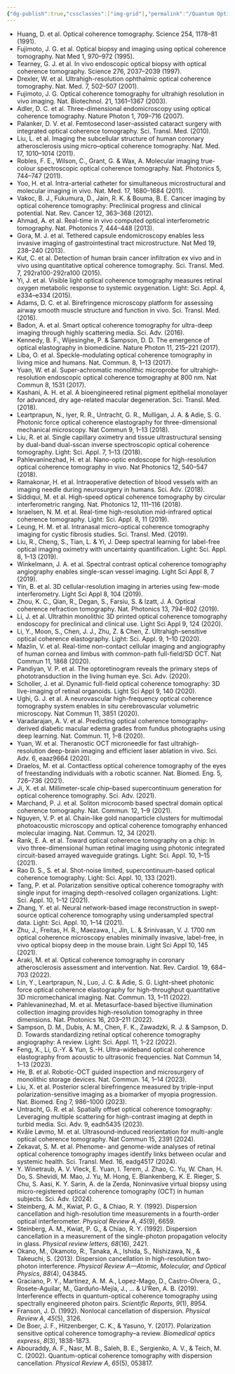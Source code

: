 ```yaml
---
{"dg-publish":true,"cssclasses":["img-grid"],"permalink":"/Quantum Optical Coherence Tomography/List/","dgPassFrontmatter":true,"created":"2025-07-26T16:47:43.000+08:00","updated":"2025-07-26T16:47:43.000+08:00"}
---
```


- Huang, D. et al. Optical coherence tomography. Science 254, 1178–81 (1991).
- Fujimoto, J. G. et al. Optical biopsy and imaging using optical coherence tomography. Nat Med 1, 970–972 (1995).
- Tearney, G. J. et al. In vivo endoscopic optical biopsy with optical coherence tomography. Science 276, 2037–2039 (1997).
- Drexler, W. et al. Ultrahigh-resolution ophthalmic optical coherence tomography. Nat. Med. 7, 502–507 (2001).
- Fujimoto, J. G. Optical coherence tomography for ultrahigh resolution in vivo imaging. Nat. Biotechnol. 21, 1361–1367 (2003).
- Adler, D. C. et al. Three-dimensional endomicroscopy using optical coherence tomography. Nature Photon 1, 709–716 (2007).
- Palanker, D. V. et al. Femtosecond laser–assisted cataract surgery with integrated optical coherence tomography. Sci. Transl. Med. (2010).
- Liu, L. et al. Imaging the subcellular structure of human coronary atherosclerosis using micro–optical coherence tomography. Nat. Med. 17, 1010–1014 (2011).
- Robles, F. E., Wilson, C., Grant, G. & Wax, A. Molecular imaging true-colour spectroscopic optical coherence tomography. Nat. Photonics 5, 744–747 (2011).
- Yoo, H. et al. Intra-arterial catheter for simultaneous microstructural and molecular imaging in vivo. Nat. Med. 17, 1680–1684 (2011).
- Vakoc, B. J., Fukumura, D., Jain, R. K. & Bouma, B. E. Cancer imaging by optical coherence tomography: Preclinical progress and clinical potential. Nat. Rev. Cancer 12, 363–368 (2012).
- Ahmad, A. et al. Real-time in vivo computed optical interferometric tomography. Nat. Photonics 7, 444–448 (2013).
- Gora, M. J. et al. Tethered capsule endomicroscopy enables less invasive imaging of gastrointestinal tract microstructure. Nat Med 19, 238–240 (2013).
- Kut, C. et al. Detection of human brain cancer infiltration ex vivo and in vivo using quantitative optical coherence tomography. Sci. Transl. Med. 7, 292ra100-292ra100 (2015).
- Yi, J. et al. Visible light optical coherence tomography measures retinal oxygen metabolic response to systemic oxygenation. Light: Sci. Appl. 4, e334–e334 (2015).
- Adams, D. C. et al. Birefringence microscopy platform for assessing airway smooth muscle structure and function in vivo. Sci. Transl. Med. (2016).
- Badon, A. et al. Smart optical coherence tomography for ultra-deep imaging through highly scattering media. Sci. Adv. (2016).
- Kennedy, B. F., Wijesinghe, P. & Sampson, D. D. The emergence of optical elastography in biomedicine. Nature Photon 11, 215–221 (2017).
- Liba, O. et al. Speckle-modulating optical coherence tomography in living mice and humans. Nat. Commun. 8, 1–13 (2017).
- Yuan, W. et al. Super-achromatic monolithic microprobe for ultrahigh-resolution endoscopic optical coherence tomography at 800 nm. Nat Commun 8, 1531 (2017).
- Kashani, A. H. et al. A bioengineered retinal pigment epithelial monolayer for advanced, dry age-related macular degeneration. Sci. Transl. Med. (2018).
- Leartprapun, N., Iyer, R. R., Untracht, G. R., Mulligan, J. A. & Adie, S. G. Photonic force optical coherence elastography for three-dimensional mechanical microscopy. Nat Commun 9, 1–13 (2018).
- Liu, R. et al. Single capillary oximetry and tissue ultrastructural sensing by dual-band dual-sscan inverse spectroscopic optical coherence tomography. Light: Sci. Appl. 7, 1–13 (2018).
- Pahlevaninezhad, H. et al. Nano-optic endoscope for high-resolution optical coherence tomography in vivo. Nat Photonics 12, 540–547 (2018).
- Ramakonar, H. et al. Intraoperative detection of blood vessels with an imaging needle during neurosurgery in humans. Sci. Adv. (2018).
- Siddiqui, M. et al. High-speed optical coherence tomography by circular interferometric ranging. Nat. Photonics 12, 111–116 (2018).
- Israelsen, N. M. et al. Real-time high-resolution mid-infrared optical coherence tomography. Light: Sci. Appl. 8, 11 (2019).
- Leung, H. M. et al. Intranasal micro-optical coherence tomography imaging for cystic fibrosis studies. Sci. Transl. Med. (2019).
- Liu, R., Cheng, S., Tian, L. & Yi, J. Deep spectral learning for label-free optical imaging oximetry with uncertainty quantification. Light: Sci. Appl. 8, 1–13 (2019).
- Winkelmann, J. A. et al. Spectral contrast optical coherence tomography angiography enables single-scan vessel imaging. Light Sci Appl 8, 7 (2019).
- Yin, B. et al. 3D cellular-resolution imaging in arteries using few-mode interferometry. Light Sci Appl 8, 104 (2019).
- Zhou, K. C., Qian, R., Degan, S., Farsiu, S. & Izatt, J. A. Optical coherence refraction tomography. Nat. Photonics 13, 794–802 (2019).
- Li, J. et al. Ultrathin monolithic 3D printed optical coherence tomography endoscopy for preclinical and clinical use. Light Sci Appl 9, 124 (2020).
- Li, Y., Moon, S., Chen, J. J., Zhu, Z. & Chen, Z. Ultrahigh-sensitive optical coherence elastography. Light: Sci. Appl. 9, 1–10 (2020).
- Mazlin, V. et al. Real-time non-contact cellular imaging and angiography of human cornea and limbus with common-path full-field/SD OCT. Nat Commun 11, 1868 (2020).
- Pandiyan, V. P. et al. The optoretinogram reveals the primary steps of phototransduction in the living human eye. Sci. Adv. (2020).
- Scholler, J. et al. Dynamic full-field optical coherence tomography: 3D live-imaging of retinal organoids. Light Sci Appl 9, 140 (2020).
- Ughi, G. J. et al. A neurovascular high-frequency optical coherence tomography system enables in situ cerebrovascular volumetric microscopy. Nat Commun 11, 3851 (2020).
- Varadarajan, A. V. et al. Predicting optical coherence tomography-derived diabetic macular edema grades from fundus photographs using deep learning. Nat. Commun. 11, 1–8 (2020).
- Yuan, W. et al. Theranostic OCT microneedle for fast ultrahigh-resolution deep-brain imaging and efficient laser ablation in vivo. Sci. Adv. 6, eaaz9664 (2020).
- Draelos, M. et al. Contactless optical coherence tomography of the eyes of freestanding individuals with a robotic scanner. Nat. Biomed. Eng. 5, 726–736 (2021).
- Ji, X. et al. Millimeter-scale chip–based supercontinuum generation for optical coherence tomography. Sci. Adv. (2021).
- Marchand, P. J. et al. Soliton microcomb based spectral domain optical coherence tomography. Nat. Commun. 12, 1–9 (2021).
- Nguyen, V. P. et al. Chain-like gold nanoparticle clusters for multimodal photoacoustic microscopy and optical coherence tomography enhanced molecular imaging. Nat. Commun. 12, 34 (2021).
- Rank, E. A. et al. Toward optical coherence tomography on a chip: In vivo three-dimensional human retinal imaging using photonic integrated circuit-based arrayed waveguide gratings. Light: Sci. Appl. 10, 1–15 (2021).
- Rao D. S., S. et al. Shot-noise limited, supercontinuum-based optical coherence tomography. Light: Sci. Appl. 10, 133 (2021).
- Tang, P. et al. Polarization sensitive optical coherence tomography with single input for imaging depth-resolved collagen organizations. Light: Sci. Appl. 10, 1–12 (2021).
- Zhang, Y. et al. Neural network-based image reconstruction in swept-source optical coherence tomography using undersampled spectral data. Light: Sci. Appl. 10, 1–14 (2021).
- Zhu, J., Freitas, H. R., Maezawa, I., Jin, L. & Srinivasan, V. J. 1700 nm optical coherence microscopy enables minimally invasive, label-free, in vivo optical biopsy deep in the mouse brain. Light Sci Appl 10, 145 (2021).
- Araki, M. et al. Optical coherence tomography in coronary atherosclerosis assessment and intervention. Nat. Rev. Cardiol. 19, 684–703 (2022).
- Lin, Y., Leartprapun, N., Luo, J. C. & Adie, S. G. Light-sheet photonic force optical coherence elastography for high-throughput quantitative 3D micromechanical imaging. Nat. Commun. 13, 1–11 (2022).
- Pahlevaninezhad, M. et al. Metasurface-based bijective illumination collection imaging provides high-resolution tomography in three dimensions. Nat. Photonics 16, 203–211 (2022).
- Sampson, D. M., Dubis, A. M., Chen, F. K., Zawadzki, R. J. & Sampson, D. D. Towards standardizing retinal optical coherence tomography angiography: A review. Light: Sci. Appl. 11, 1–22 (2022).
- Feng, X., Li, G.-Y. & Yun, S.-H. Ultra-wideband optical coherence elastography from acoustic to ultrasonic frequencies. Nat Commun 14, 1–13 (2023).
- He, B. et al. Robotic-OCT guided inspection and microsurgery of monolithic storage devices. Nat. Commun. 14, 1–14 (2023).
- Liu, X. et al. Posterior scleral birefringence measured by triple-input polarization-sensitive imaging as a biomarker of myopia progression. Nat. Biomed. Eng 7, 986–1000 (2023).
- Untracht, G. R. et al. Spatially offset optical coherence tomography: Leveraging multiple scattering for high-contrast imaging at depth in turbid media. Sci. Adv. 9, eadh5435 (2023).
- Kvåle Løvmo, M. et al. Ultrasound-induced reorientation for multi-angle optical coherence tomography. Nat Commun 15, 2391 (2024).
- Zekavat, S. M. et al. Phenome- and genome-wide analyses of retinal optical coherence tomography images identify links between ocular and systemic health. Sci. Transl. Med. 16, eadg4517 (2024).
- Y. Winetraub, A. V. Vleck, E. Yuan, I. Terem, J. Zhao, C. Yu, W. Chan, H. Do, S. Shevidi, M. Mao, J. Yu, M. Hong, E. Blankenberg, K. E. Rieger, S. Chu, S. Aasi, K. Y. Sarin, A. de la Zerda, Noninvasive virtual biopsy using micro-registered optical coherence tomography (OCT) in human subjects. Sci. Adv. (2024).
- Steinberg, A. M., Kwiat, P. G., & Chiao, R. Y. (1992). Dispersion cancellation and high-resolution time measurements in a fourth-order optical interferometer. _Physical Review A_, _45_(9), 6659.
- Steinberg, A. M., Kwiat, P. G., & Chiao, R. Y. (1992). Dispersion cancellation in a measurement of the single-photon propagation velocity in glass. _Physical review letters_, _68_(16), 2421.
- Okano, M., Okamoto, R., Tanaka, A., Ishida, S., Nishizawa, N., & Takeuchi, S. (2013). Dispersion cancellation in high-resolution two-photon interference. _Physical Review A—Atomic, Molecular, and Optical Physics_, _88_(4), 043845.
- Graciano, P. Y., Martínez, A. M. A., Lopez-Mago, D., Castro-Olvera, G., Rosete-Aguilar, M., Garduño-Mejía, J., ... & U’Ren, A. B. (2019). Interference effects in quantum-optical coherence tomography using spectrally engineered photon pairs. _Scientific Reports_, _9_(1), 8954.
- Franson, J. D. (1992). Nonlocal cancellation of dispersion. _Physical Review A_, _45_(5), 3126.
- De Boer, J. F., Hitzenberger, C. K., & Yasuno, Y. (2017). Polarization sensitive optical coherence tomography–a review. _Biomedical optics express_, _8_(3), 1838-1873.
- Abouraddy, A. F., Nasr, M. B., Saleh, B. E., Sergienko, A. V., & Teich, M. C. (2002). Quantum-optical coherence tomography with dispersion cancellation. _Physical Review A_, _65_(5), 053817.